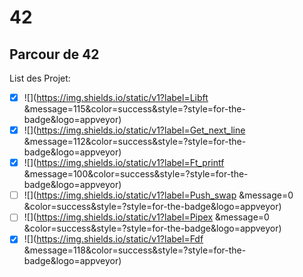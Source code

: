 # 42
## Parcour de 42
List des Projet:<br />
- [x] ![](https://img.shields.io/static/v1?label=Libft          &message=115&color=success&style=?style=for-the-badge&logo=appveyor)<br />
- [x] ![](https://img.shields.io/static/v1?label=Get_next_line  &message=112&color=success&style=?style=for-the-badge&logo=appveyor)<br />
- [x] ![](https://img.shields.io/static/v1?label=Ft_printf      &message=100&color=success&style=?style=for-the-badge&logo=appveyor)<br />
- [ ] ![](https://img.shields.io/static/v1?label=Push_swap      &message=0  &color=success&style=?style=for-the-badge&logo=appveyor)<br />
- [ ] ![](https://img.shields.io/static/v1?label=Pipex          &message=0  &color=success&style=?style=for-the-badge&logo=appveyor)<br />
- [X] ![](https://img.shields.io/static/v1?label=Fdf            &message=118&color=success&style=?style=for-the-badge&logo=appveyor)<br />
